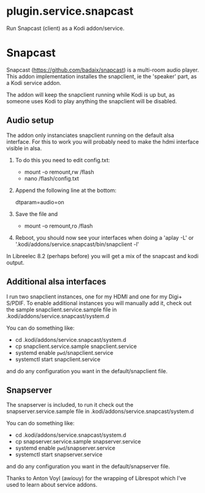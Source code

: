 # plugin.service.snapcast
Run Snapcast (client) as a Kodi addon/service. 

Snapcast 
========
Snapcast (https://github.com/badaix/snapcast) is a multi-room audio player.
This addon implementation installes the snapclient, ie the 'speaker' part,
as a Kodi service addon.

The addon will keep the snapclient running while Kodi is up but, as someone
uses Kodi to play anything the snapclient will be disabled.

Audio setup
-----------
The addon only instanciates snapclient running on the default alsa
interface. For this to work you will probably need to make the hdmi
interface visible in alsa.

1. To do this you need to edit config.txt:

   - mount -o remount,rw /flash
   - nano /flash/config.txt

2. Append the following line at the bottom:

   dtparam=audio=on

3. Save the file and

   - mount -o remount,ro /flash

4. Reboot, you should now see your interfaces when doing a 'aplay -L'
   or '.kodi/addons/service.snapcast/bin/snapclient -l'

In Libreelec 8.2 (perhaps before) you will get a mix of the snapcast
and kodi output.

Additional alsa interfaces
--------------------------
I run two snapclient instances, one for my HDMI and one for my Digi+ S/PDIF.
To enable additional instances you will manually add it, check out the sample
snapclient.service.sample file in .kodi/addons/service.snapcast/system.d

You can do something like:
- cd .kodi/addons/service.snapcast/system.d
- cp snapclient.service.sample snapclient.service
- systemd enable `pwd`/snapclient.service
- systemctl start snapclient.service

and do any configuration you want in the default/snapclient file.

Snapserver
----------
The snapserver is included, to run it check out the snapserver.service.sample
file in .kodi/addons/service.snapcast/system.d

You can do something like:
- cd .kodi/addons/service.snapcast/system.d
- cp snapserver.service.sample snapserver.service
- systemd enable `pwd`/snapserver.service
- systemctl start snapserver.service

and do any configuration you want in the default/snapserver file.

Thanks to Anton Voyl (awiouy) for the wrapping of Librespot
which I've used to learn about service addons.
